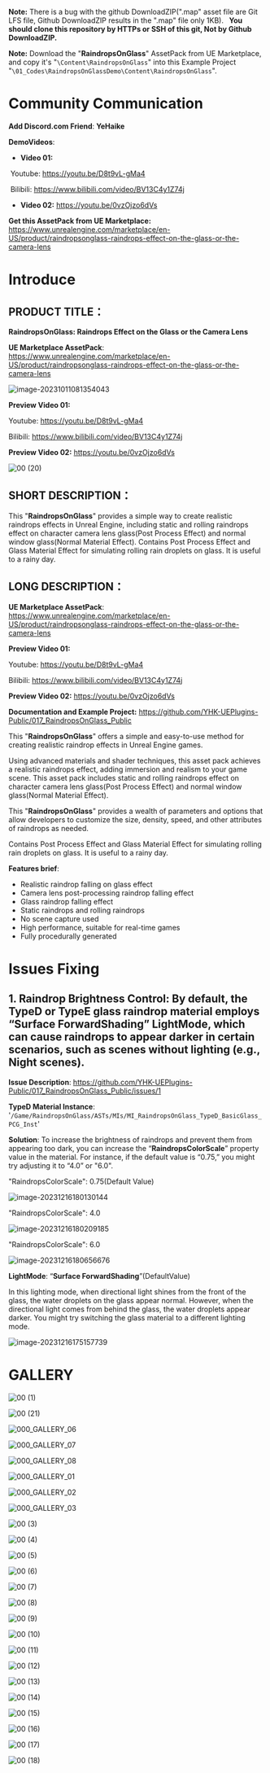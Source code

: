 **Note:** There is a bug with the github DownloadZIP(".map" asset file are Git LFS file, Github DownloadZIP results in the ".map" file only 1KB).  **You should clone this repository by HTTPs or SSH of this git, Not by Github DownloadZIP.**

**Note:** Download the "**RaindropsOnGlass**" AssetPack from UE Marketplace, and copy it's "`\Content\RaindropsOnGlass`" into this Example Project "`\01_Codes\RaindropsOnGlassDemo\Content\RaindropsOnGlass`".



# Community Communication

**Add Discord.com Friend**: **YeHaike**

**DemoVideos**:

- **Video 01:** 

​		Youtube: https://youtu.be/D8t9vL-gMa4

​		Bilibili: https://www.bilibili.com/video/BV13C4y1Z74j

- **Video 02:** https://youtu.be/0vzOjzo6dVs

**Get this AssetPack from UE Marketplace:** https://www.unrealengine.com/marketplace/en-US/product/raindropsonglass-raindrops-effect-on-the-glass-or-the-camera-lens



# Introduce

## PRODUCT TITLE：

**RaindropsOnGlass: Raindrops Effect on the Glass or the Camera Lens** 

**UE Marketplace AssetPack**: https://www.unrealengine.com/marketplace/en-US/product/raindropsonglass-raindrops-effect-on-the-glass-or-the-camera-lens

![image-20231011081354043](README/00_Res/01_Images/image-20231011081354043.png)

**Preview Video 01:** 

Youtube: https://youtu.be/D8t9vL-gMa4

Bilibili: https://www.bilibili.com/video/BV13C4y1Z74j

**Preview Video 02:** https://youtu.be/0vzOjzo6dVs

![00 (20)](README/00_Res/01_Images/00%20(20).png)

## SHORT DESCRIPTION：

This "**RaindropsOnGlass**" provides a simple way to create realistic raindrops effects in Unreal Engine, including static and rolling raindrops effect on character camera lens glass(Post Process Effect) and normal window glass(Normal Material Effect). Contains Post Process Effect and Glass Material Effect for simulating rolling rain droplets on glass. It is useful to a rainy day.

## LONG DESCRIPTION：

**UE Marketplace AssetPack**: https://www.unrealengine.com/marketplace/en-US/product/raindropsonglass-raindrops-effect-on-the-glass-or-the-camera-lens

**Preview Video 01:** 

Youtube: https://youtu.be/D8t9vL-gMa4

Bilibili: https://www.bilibili.com/video/BV13C4y1Z74j

**Preview Video 02:** https://youtu.be/0vzOjzo6dVs

**Documentation and Example Project:** https://github.com/YHK-UEPlugins-Public/017_RaindropsOnGlass_Public

This "**RaindropsOnGlass**" offers a simple and easy-to-use method for creating realistic raindrop effects in Unreal Engine games. 

Using advanced materials and shader techniques, this asset pack achieves a realistic raindrops effect, adding immersion and realism to your game scene. This asset pack includes static and rolling raindrops effect on character camera lens glass(Post Process Effect) and normal window glass(Normal Material Effect).

This "**RaindropsOnGlass**" provides a wealth of parameters and options that allow developers to customize the size, density, speed, and other attributes of raindrops as needed.

Contains Post Process Effect and Glass Material Effect for simulating rolling rain droplets on glass. It is useful to a rainy day.

**Features brief**:

- Realistic raindrop falling on glass effect
- Camera lens post-processing raindrop falling effect
- Glass raindrop falling effect
- Static raindrops and rolling raindrops
- No scene capture used
- High performance, suitable for real-time games
- Fully procedurally generated

# Issues Fixing

## 1. Raindrop Brightness Control: By default, the TypeD or TypeE glass raindrop material employs “Surface ForwardShading” LightMode, which can cause raindrops to appear darker in certain scenarios, such as scenes without lighting (e.g., Night scenes).

**Issue Description**: https://github.com/YHK-UEPlugins-Public/017_RaindropsOnGlass_Public/issues/1

**TypeD Material Instance**: '`/Game/RaindropsOnGlass/ASTs/MIs/MI_RaindropsOnGlass_TypeD_BasicGlass_PCG_Inst`'

**Solution**: To increase the brightness of raindrops and prevent them from appearing too dark, you can increase the “**RaindropsColorScale**” property value in the material. For instance, if the default value is “0.75,” you might try adjusting it to “4.0” or "6.0".

"RaindropsColorScale": 0.75(Default Value)

![image-20231216180130144](README/00_Res/01_Images/image-20231216180130144.png)

"RaindropsColorScale": 4.0

![image-20231216180209185](README/00_Res/01_Images/image-20231216180209185.png)

"RaindropsColorScale": 6.0

![image-20231216180656676](README/00_Res/01_Images/image-20231216180656676.png)

**LightMode**: “**Surface ForwardShading**”(DefaultValue)

In this lighting mode, when directional light shines from the front of the glass, the water droplets on the glass appear normal. However, when the directional light comes from behind the glass, the water droplets appear darker. You might try switching the glass material to a different lighting mode.

![image-20231216175157739](README/00_Res/01_Images/image-20231216175157739.png)

# GALLERY

![00 (1)](README/00_Res/01_Images/00%20(1).png)

![00 (21)](README/00_Res/01_Images/00%20(21).png)

![000_GALLERY_06](README/00_Res/01_Images/000_GALLERY_06.jpg)

![000_GALLERY_07](README/00_Res/01_Images/000_GALLERY_07.jpg)

![000_GALLERY_08](README/00_Res/01_Images/000_GALLERY_08.jpg)

![000_GALLERY_01](README/00_Res/01_Images/000_GALLERY_01.jpg)

![000_GALLERY_02](README/00_Res/01_Images/000_GALLERY_02.jpg)

![000_GALLERY_03](README/00_Res/01_Images/000_GALLERY_03.jpg)

![00 (3)](README/00_Res/01_Images/00%20(3).png)

![00 (4)](README/00_Res/01_Images/00%20(4).png)

![00 (5)](README/00_Res/01_Images/00%20(5).png)

![00 (6)](README/00_Res/01_Images/00%20(6).png)

![00 (7)](README/00_Res/01_Images/00%20(7).png)

![00 (8)](README/00_Res/01_Images/00%20(8).png)

![00 (9)](README/00_Res/01_Images/00%20(9).png)

![00 (10)](README/00_Res/01_Images/00%20(10).png)

![00 (11)](README/00_Res/01_Images/00%20(11).png)

![00 (12)](README/00_Res/01_Images/00%20(12).png)

![00 (13)](README/00_Res/01_Images/00%20(13).png)

![00 (14)](README/00_Res/01_Images/00%20(14).png)

![00 (15)](README/00_Res/01_Images/00%20(15).png)

![00 (16)](README/00_Res/01_Images/00%20(16).png)

![00 (17)](README/00_Res/01_Images/00%20(17).png)

![00 (18)](README/00_Res/01_Images/00%20(18).png)


